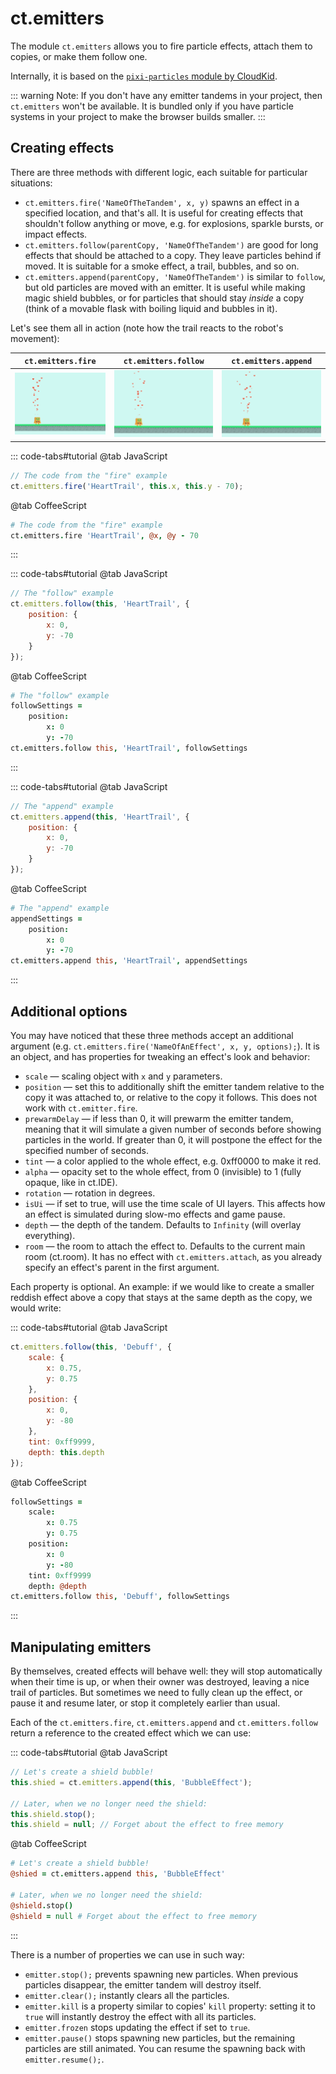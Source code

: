 # ct.emitters

The module `ct.emitters` allows you to fire particle effects, attach them to copies, or make them follow one.

Internally, it is based on the [`pixi-particles` module by CloudKid](https://github.com/pixijs/pixi-particles).

::: warning Note:
If you don't have any emitter tandems in your project, then `ct.emitters` won't be available. It is bundled only if you have particle systems in your project to make the browser builds smaller.
:::

## Creating effects

There are three methods with different logic, each suitable for particular situations:

* `ct.emitters.fire('NameOfTheTandem', x, y)` spawns an effect in a specified location, and that's all. It is useful for creating effects that shouldn't follow anything or move, e.g. for explosions, sparkle bursts, or impact effects.
* `ct.emitters.follow(parentCopy, 'NameOfTheTandem')` are good for long effects that should be attached to a copy. They leave particles behind if moved. It is suitable for a smoke effect, a trail, bubbles, and so on.
* `ct.emitters.append(parentCopy, 'NameOfTheTandem')` is similar to `follow`, but old particles are moved with an emitter. It is useful while making magic shield bubbles, or for particles that should stay *inside* a copy (think of a movable flask with boiling liquid and bubbles in it).

Let's see them all in action (note how the trail reacts to the robot's movement):

`ct.emitters.fire` | `ct.emitters.follow` | `ct.emitters.append`
-|-|-
![](./images/emittersFire.gif) | ![](./images/emittersFollow.gif) | ![](./images/emittersAppend.gif)

::: code-tabs#tutorial
@tab JavaScript
```js
// The code from the "fire" example
ct.emitters.fire('HeartTrail', this.x, this.y - 70);
```
@tab CoffeeScript
```coffee
# The code from the "fire" example
ct.emitters.fire 'HeartTrail', @x, @y - 70
```
:::

::: code-tabs#tutorial
@tab JavaScript
```js
// The "follow" example
ct.emitters.follow(this, 'HeartTrail', {
    position: {
        x: 0,
        y: -70
    }
});
```
@tab CoffeeScript
```coffee
# The "follow" example
followSettings =
    position:
        x: 0
        y: -70
ct.emitters.follow this, 'HeartTrail', followSettings
```
:::

::: code-tabs#tutorial
@tab JavaScript
```js
// The "append" example
ct.emitters.append(this, 'HeartTrail', {
    position: {
        x: 0,
        y: -70
    }
});
```
@tab CoffeeScript
```coffee
# The "append" example
appendSettings =
    position:
        x: 0
        y: -70
ct.emitters.append this, 'HeartTrail', appendSettings
```
:::

## Additional options

You may have noticed that these three methods accept an additional argument (e.g. `ct.emitters.fire('NameOfAnEffect', x, y, options);`). It is an object, and has properties for tweaking an effect's look and behavior:

* `scale` — scaling object with `x` and `y` parameters.
* `position` — set this to additionally shift the emitter tandem relative to the copy it was attached to, or relative to the copy it follows. This does not work with `ct.emitter.fire`.
* `prewarmDelay` — if less than 0, it will prewarm the emitter tandem, meaning that it will simulate a given number of seconds before showing particles in the world. If greater than 0, it will postpone the effect for the specified number of seconds.
* `tint` — a color applied to the whole effect, e.g. 0xff0000 to make it red.
* `alpha` — opacity set to the whole effect, from 0 (invisible) to 1 (fully opaque, like in ct.IDE).
* `rotation` — rotation in degrees.
* `isUi` — if set to true, will use the time scale of UI layers. This affects how an effect is simulated during slow-mo effects and game pause.
* `depth` — the depth of the tandem. Defaults to `Infinity` (will overlay everything).
* `room` — the room to attach the effect to. Defaults to the current main room (ct.room). It has no effect with `ct.emitters.attach`, as you already specify an effect's parent in the first argument.

Each property is optional. An example: if we would like to create a smaller reddish effect above a copy that stays at the same depth as the copy, we would write:

::: code-tabs#tutorial
@tab JavaScript
```js
ct.emitters.follow(this, 'Debuff', {
    scale: {
        x: 0.75,
        y: 0.75
    },
    position: {
        x: 0,
        y: -80
    },
    tint: 0xff9999,
    depth: this.depth
});
```
@tab CoffeeScript
```coffee
followSettings =
    scale:
        x: 0.75
        y: 0.75
    position:
        x: 0
        y: -80
    tint: 0xff9999
    depth: @depth
ct.emitters.follow this, 'Debuff', followSettings
```
:::

## Manipulating emitters

By themselves, created effects will behave well: they will stop automatically when their time is up, or when their owner was destroyed, leaving a nice trail of particles. But sometimes we need to fully clean up the effect, or pause it and resume later, or stop it completely earlier than usual.

Each of the `ct.emitters.fire`, `ct.emitters.append` and `ct.emitters.follow` return a reference to the created effect which we can use:

::: code-tabs#tutorial
@tab JavaScript
```js
// Let's create a shield bubble!
this.shied = ct.emitters.append(this, 'BubbleEffect');

// Later, when we no longer need the shield:
this.shield.stop();
this.shield = null; // Forget about the effect to free memory
```
@tab CoffeeScript
```coffee
# Let's create a shield bubble!
@shied = ct.emitters.append this, 'BubbleEffect'

# Later, when we no longer need the shield:
@shield.stop()
@shield = null # Forget about the effect to free memory
```
:::

There is a number of properties we can use in such way:

* `emitter.stop();` prevents spawning new particles. When previous particles disappear, the emitter tandem will destroy itself.
* `emitter.clear();` instantly clears all the particles.
* `emitter.kill` is a property similar to copies' `kill` property: setting it to `true` will instantly destroy the effect with all its particles.
* `emitter.frozen` stops updating the effect if set to `true`.
* `emitter.pause()` stops spawning new particles, but the remaining particles are still animated. You can resume the spawning back with `emitter.resume();`.
